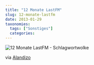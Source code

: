 ```yaml
---
title: "12 Monate LastFM"
slug: 12-monate-lastfm
date: 2013-01-29
taxonomies:
  tags: ["Sonstiges"]
  categories: 
---
```


<img src="http://fxdteam.com/lastcloud/i.php?i=flowfxx-_-12month-_-black-_-" alt="12 Monate LastFM - Schlagwortwolke" class="aligncenter">

via <a href="https://alpha.app.net/alandizo">Alandizo</a>